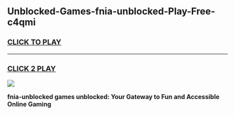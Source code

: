 
## Unblocked-Games-fnia-unblocked-Play-Free-c4qmi
<h3>
<a href="https://premium76.site?title=fnia-unblocked&ref=21A">CLICK TO PLAY</a></h3>
<hr>

<h3>
<a href="https://premium76.site?title=fnia-unblocked&ref=21A">CLICK 2 PLAY</a>
  
</h3>

<a href="https://premium76.site?title=fnia-unblocked&ref=21A"><img src="https://clearcache.store/games.png"></a>


**fnia-unblocked games unblocked: Your Gateway to Fun and Accessible Online Gaming**
